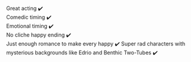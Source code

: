 
Great acting :heavy_check_mark:    
Comedic timing :heavy_check_mark:    
Emotional timing :heavy_check_mark:    
No cliche happy ending :heavy_check_mark:    
Just enough romance to make every happy :heavy_check_mark:
Super rad characters with mysterious backgrounds like Edrio and Benthic Two-Tubes :heavy_check_mark:
